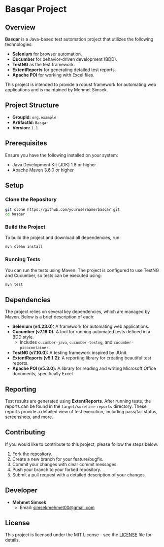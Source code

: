 
# Basqar Project

## Overview

**Basqar** is a Java-based test automation project that utilizes the following technologies:
- **Selenium** for browser automation.
- **Cucumber** for behavior-driven development (BDD).
- **TestNG** as the test framework.
- **ExtentReports** for generating detailed test reports.
- **Apache POI** for working with Excel files.

This project is intended to provide a robust framework for automating web applications and is maintained by Mehmet Simsek.

## Project Structure

- **GroupId:** `org.example`
- **ArtifactId:** `Basqar`
- **Version:** `1.1`

## Prerequisites

Ensure you have the following installed on your system:

- Java Development Kit (JDK) 1.8 or higher
- Apache Maven 3.6.0 or higher

## Setup

### Clone the Repository

```bash
git clone https://github.com/yourusername/basqar.git
cd basqar
```

### Build the Project

To build the project and download all dependencies, run:

```bash
mvn clean install
```

### Running Tests

You can run the tests using Maven. The project is configured to use TestNG and Cucumber, so tests can be executed using:

```bash
mvn test
```

## Dependencies

The project relies on several key dependencies, which are managed by Maven. Below is a brief description of each:

- **Selenium (v4.23.0):** A framework for automating web applications.
- **Cucumber (v7.18.0):** A tool for running automated tests defined in a BDD style.
  - Includes `cucumber-java`, `cucumber-testng`, and `cucumber-picocontainer`.
- **TestNG (v7.10.0):** A testing framework inspired by JUnit.
- **ExtentReports (v5.1.2):** A reporting library for creating beautiful test reports.
- **Apache POI (v5.3.0):** A library for reading and writing Microsoft Office documents, specifically Excel.

## Reporting

Test results are generated using **ExtentReports**. After running tests, the reports can be found in the `target/surefire-reports` directory. These reports provide a detailed view of test execution, including pass/fail status, screenshots, and more.

## Contributing

If you would like to contribute to this project, please follow the steps below:

1. Fork the repository.
2. Create a new branch for your feature/bugfix.
3. Commit your changes with clear commit messages.
4. Push your branch to your forked repository.
5. Submit a pull request with a detailed description of your changes.

## Developer

- **Mehmet Simsek**
  - Email: simsekmehmet00@gmail.com

## License

This project is licensed under the MIT License - see the [LICENSE](LICENSE) file for details.

